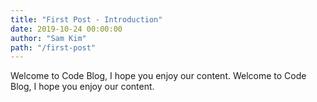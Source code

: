 ```yaml
---
title: "First Post - Introduction"
date: 2019-10-24 00:00:00
author: "Sam Kim"
path: "/first-post"
---
```


Welcome to Code Blog, I hope you enjoy our content. Welcome to Code Blog, I hope you enjoy our content.
